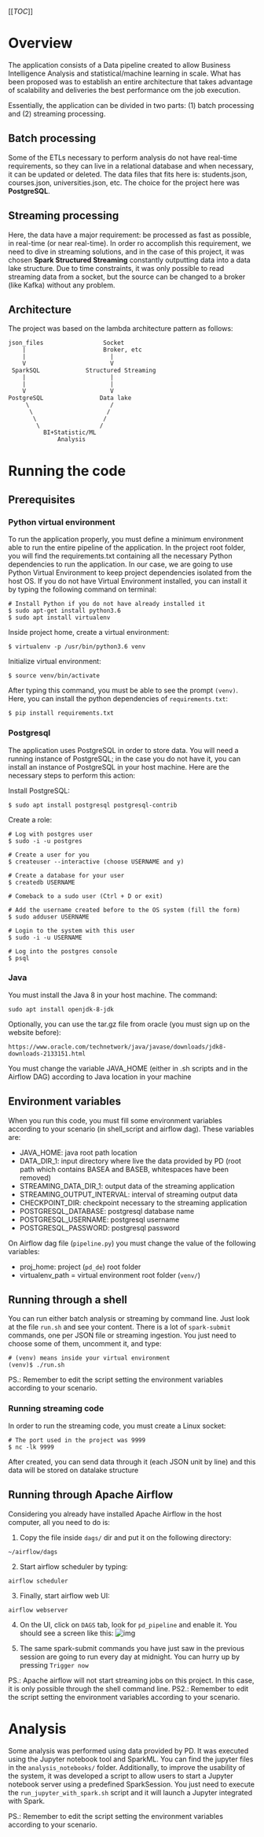 [[_TOC_]]
# Overview
The application consists of a Data pipeline created to allow Business Intelligence Analysis and statistical/machine learning in scale. What has been proposed was to establish an entire architecture that takes advantage of scalability and deliveries the best performance om the job execution.

Essentially, the application can be divided in two parts: (1) batch processing and (2) streaming processing. 

## Batch processing
Some of the ETLs necessary to perform analysis do not have real-time requirements, so they can live in a relational database and when necessary, it can be updated or deleted. The data files that fits here is: students.json, courses.json, universities.json, etc. The choice for the project here was **PostgreSQL**.

## Streaming processing
Here, the data have a major requirement: be processed as fast as possible, in real-time (or near real-time). In order ro accomplish this requirement, we need to dive in streaming solutions, and in the case of this project, it was chosen **Spark Structured Streaming** constantly outputting data into a data lake structure. Due to time constraints, it was only possible to read streaming data from a socket, but the source can be changed to a broker (like Kafka) without any problem.

## Architecture
The project was based on the lambda architecture pattern as follows:

```
json_files                 Socket
    |                      Broker, etc
    |                        |
    V                        V
 SparkSQL             Structured Streaming
    |                        |
    |                        |
    V                        V
PostgreSQL                Data lake
     \                       /
      \                     /
       \                   /
        \                 /
          BI+Statistic/ML
              Analysis
```            
# Running the code
## Prerequisites
### Python virtual environment
To run the application properly, you must define a minimum environment able to run the entire pipeline
of the application. In the project root folder, you will find the requirements.txt containing all the
necessary Python dependencies to run the application. In our case, we are going to use Python Virtual
Environment to keep project dependencies isolated from the host OS. If you do not have Virtual Environment 
installed, you can install it by  typing the following command on terminal:
```shell
# Install Python if you do not have already installed it 
$ sudo apt-get install python3.6
$ sudo apt install virtualenv
```

Inside project home, create a virtual environment:
```shell script
$ virtualenv -p /usr/bin/python3.6 venv
```

Initialize virtual environment:
```shell script
$ source venv/bin/activate
```

After typing this command, you must be able to see the prompt `(venv)`. Here, you can install the python
dependencies of `requirements.txt`:
```shell script
$ pip install requirements.txt
```
### Postgresql
The application uses PostgreSQL in order to store data. You will need a running instance of PostgreSQL; in
the case you do not have it, you can install an instance of PostgreSQL in your host machine. Here are the
necessary steps to perform this action:

Install PostgreSQL:
```shell script
$ sudo apt install postgresql postgresql-contrib
```

Create a role:
```shell script
# Log with postgres user
$ sudo -i -u postgres

# Create a user for you 
$ createuser --interactive (choose USERNAME and y)

# Create a database for your user
$ createdb USERNAME

# Comeback to a sudo user (Ctrl + D or exit)

# Add the username created before to the OS system (fill the form)
$ sudo adduser USERNAME

# Login to the system with this user
$ sudo -i -u USERNAME

# Log into the postgres console
$ psql
``` 

### Java
You must install the Java 8 in your host machine. The command:
```shell script
sudo apt install openjdk-8-jdk
``` 
Optionally, you can use the tar.gz file from oracle (you must sign up on the website before):
```shell script
https://www.oracle.com/technetwork/java/javase/downloads/jdk8-downloads-2133151.html
```
You must change the variable JAVA_HOME (either in .sh scripts and in the Airflow DAG) according to Java location in your machine

## Environment variables
When you run this code, you must fill some environment variables according to your scenario (in shell_script and airflow dag). These variables are:
* JAVA_HOME: java root path location
* DATA_DIR_1: input directory where live the data provided by PD (root path which contains BASEA and BASEB, whitespaces have been removed)
* STREAMING_DATA_DIR_1: output data of the streaming application
* STREAMING_OUTPUT_INTERVAL: interval of streaming output data
* CHECKPOINT_DIR: checkpoint necessary to the streaming application
* POSTGRESQL_DATABASE: postgresql database name
* POSTGRESQL_USERNAME: postgresql username
* POSTGRESQL_PASSWORD: postgresql password

On Airflow dag file (`pipeline.py`) you must change the value of the following variables:
* proj_home: project (`pd_de`) root folder
* virtualenv_path = virtual environment root folder (`venv/`)
## Running through a shell
You can run either batch analysis or streaming by command line. Just look at the file `run.sh` and see your content. There is a lot of `spark-submit` commands, one per JSON file or streaming ingestion. You just need to choose some of them, uncomment it, and type:
```
# (venv) means inside your virtual environment
(venv)$ ./run.sh
```
PS.: Remember to edit the script setting the environment variables according to your scenario.

### Running streaming code
In order to run the streaming code, you must create a Linux socket:
```shell script
# The port used in the project was 9999
$ nc -lk 9999
```

After created, you can send data through it (each JSON unit by line) and 
this data will be stored on datalake structure

## Running through Apache Airflow
Considering you already have installed Apache Airflow in the host computer, all you need to do is:
1. Copy the file inside `dags/` dir and put it on the following directory:
```
~/airflow/dags
```
2. Start airflow scheduler by typing:
```
airflow scheduler
```
3. Finally, start airflow web UI:
```
airflow webserver
```
4. On the UI, click on `DAGS` tab, look for `pd_pipeline` and enable it. You should see a screen like this:
![img](img/Screenshot%20from%202020-01-30%2015-24-23.png)


5. The same spark-submit commands you have just saw in the previous session are going to run every day at midnight. You can hurry up by pressing `Trigger now`

PS.: Apache airflow will not start streaming jobs on this project. In this case, it is only possible through the shell command line.
PS2.: Remember to edit the script setting the environment variables according to your scenario.

# Analysis
Some analysis was performed using data provided by PD. It was executed using the Jupyter notebook tool and SparkML. You can find
the jupyter files in the `analysis_notebooks/` folder. Additionally, to improve the usability of the system, it was developed a 
script to allow users to start a Jupyter notebook server using a predefined SparkSession. You just need to execute the `run_jupyter_with_spark.sh`
script and it will launch a Jupyter integrated with Spark.

PS.: Remember to edit the script setting the environment variables according to your scenario. 
